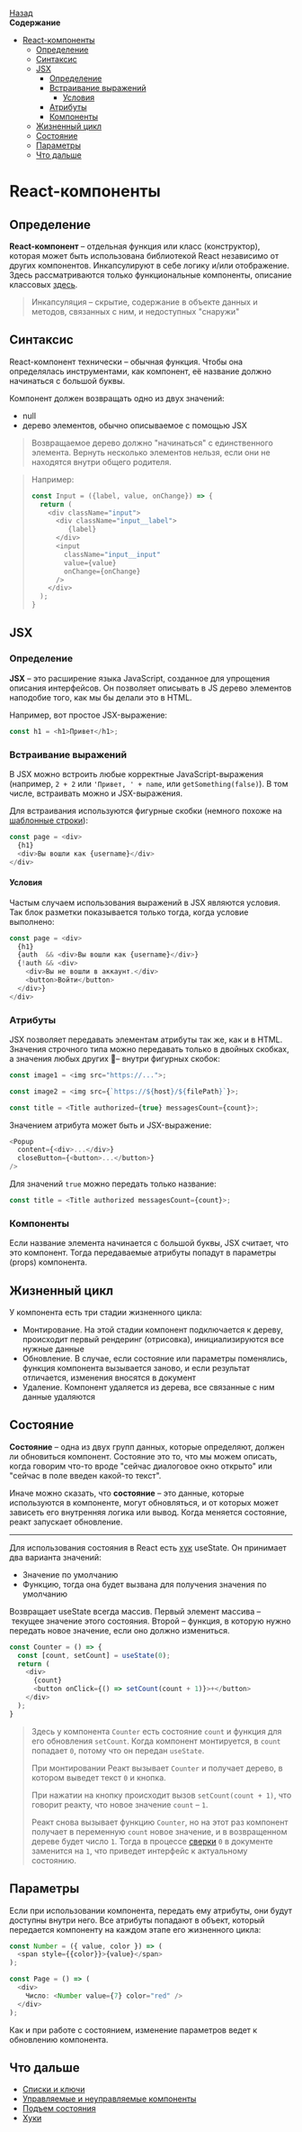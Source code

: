 <!-- START doctoc generated TOC please keep comment here to allow auto update -->
<!-- DON'T EDIT THIS SECTION, INSTEAD RE-RUN doctoc TO UPDATE -->
[Назад](README.md)<br />**Содержание**

- [React-компоненты](#react-%D0%BA%D0%BE%D0%BC%D0%BF%D0%BE%D0%BD%D0%B5%D0%BD%D1%82%D1%8B)
  - [Определение](#%D0%BE%D0%BF%D1%80%D0%B5%D0%B4%D0%B5%D0%BB%D0%B5%D0%BD%D0%B8%D0%B5)
  - [Синтаксис](#%D1%81%D0%B8%D0%BD%D1%82%D0%B0%D0%BA%D1%81%D0%B8%D1%81)
  - [JSX](#jsx)
    - [Определение](#%D0%BE%D0%BF%D1%80%D0%B5%D0%B4%D0%B5%D0%BB%D0%B5%D0%BD%D0%B8%D0%B5-1)
    - [Встраивание выражений](#%D0%B2%D1%81%D1%82%D1%80%D0%B0%D0%B8%D0%B2%D0%B0%D0%BD%D0%B8%D0%B5-%D0%B2%D1%8B%D1%80%D0%B0%D0%B6%D0%B5%D0%BD%D0%B8%D0%B9)
      - [Условия](#%D1%83%D1%81%D0%BB%D0%BE%D0%B2%D0%B8%D1%8F)
    - [Атрибуты](#%D0%B0%D1%82%D1%80%D0%B8%D0%B1%D1%83%D1%82%D1%8B)
    - [Компоненты](#%D0%BA%D0%BE%D0%BC%D0%BF%D0%BE%D0%BD%D0%B5%D0%BD%D1%82%D1%8B)
  - [Жизненный цикл](#%D0%B6%D0%B8%D0%B7%D0%BD%D0%B5%D0%BD%D0%BD%D1%8B%D0%B9-%D1%86%D0%B8%D0%BA%D0%BB)
  - [Состояние](#%D1%81%D0%BE%D1%81%D1%82%D0%BE%D1%8F%D0%BD%D0%B8%D0%B5)
  - [Параметры](#%D0%BF%D0%B0%D1%80%D0%B0%D0%BC%D0%B5%D1%82%D1%80%D1%8B)
  - [Что дальше](#%D1%87%D1%82%D0%BE-%D0%B4%D0%B0%D0%BB%D1%8C%D1%88%D0%B5)

<!-- END doctoc generated TOC please keep comment here to allow auto update -->

# React-компоненты

## Определение

**React-компонент** – отдельная функция или класс (конструктор), которая может быть использована библиотекой React независимо от других компонентов. Инкапсулируют в себе логику и/или отображение. Здесь рассматриваются только функциональные компоненты, описание классовых [здесь](/react-components-classes.md).

> Инкапсуляция – скрытие, содержание в объекте данных и методов, связанных с ним, и недоступных "снаружи"

## Синтаксис

React-компонент технически – обычная функция. Чтобы она определялась инструментами, как компонент, её название должно начинаться с большой буквы. 

Компонент должен возвращать одно из двух значений:

* null
* дерево элементов, обычно описываемое с помощью JSX

> Возвращаемое дерево должно "начинаться" с единственного элемента. Вернуть несколько элементов нельзя, если они не находятся внутри общего родителя.

> Например:
>
> ```javascript
> const Input = ({label, value, onChange}) => {
>   return (
>     <div className="input">
>       <div className="input__label">
>          {label}
>       </div>
>       <input
>         className="input__input"
>         value={value}
>         onChange={onChange}
>       />
>     </div>
>   );
> }
> ```

## JSX

### Определение

**JSX** – это расширение языка JavaScript, созданное для упрощения описания интерфейсов. Он позволяет описывать в JS дерево элементов наподобие того, как мы бы делали это в HTML.

Например, вот простое JSX-выражение:

```javascript
const h1 = <h1>Привет</h1>;
```

### Встраивание выражений

В JSX можно встроить любые корректные JavaScript-выражения (например, `2 + 2` или `'Привет, ' + name`, или `getSomething(false)`). В том числе, встраивать можно и JSX-выражения.

Для встраивания используются фигурные скобки (немного похоже на [шаблонные строки](template_strings.md)):

```javascript
const page = <div>
  {h1}
  <div>Вы вошли как {username}</div>
</div>
```

#### Условия

Частым случаем использования выражений в JSX являются условия. Так блок разметки показывается только тогда, когда условие выполнено:

```javascript
const page = <div>
  {h1}
  {auth  && <div>Вы вошли как {username}</div>}
  {!auth && <div>
    <div>Вы не вошли в аккаунт.</div>
    <button>Войти</button>
  </div>}
</div>
```

### Атрибуты

JSX позволяет передавать элементам атрибуты так же, как и в HTML. Значения строчного типа можно передавать только в двойных скобках, а значения любых других – внутри фигурных скобок:

```javascript
const image1 = <img src="https://...">;
```

```javascript
const image2 = <img src={`https://${host}/${filePath}`}>;
```

```javascript
const title = <Title authorized={true} messagesCount={count}>;
```

Значением атрибута может быть и JSX-выражение:

```javascript
<Popup
  content={<div>...</div>}
  closeButton={<button>...</button>}
/>
```

Для значений `true` можно передать только название:

```javascript
const title = <Title authorized messagesCount={count}>;
```

### Компоненты

Если название элемента начинается с большой буквы, JSX считает, что это компонент. Тогда передаваемые атрибуты попадут в параметры (props) компонента.

## Жизненный цикл

У компонента есть три стадии жизненного цикла: 

* Монтирование. На этой стадии компонент подключается к дереву, происходит первый рендеринг (отрисовка), инициализируются все нужные данные
* Обновление. В случае, если состояние или параметры поменялись, функция компонента вызывается заново, и если результат отличается, изменения вносятся в документ
* Удаление. Компонент удаляется из дерева, все связанные с ним данные удаляются

## Состояние

**Состояние** – одна из двух групп данных, которые определяют, должен ли обновиться компонент. Состояние это то, что мы можем описать, когда говорим что-то вроде "сейчас диалоговое окно открыто" или "сейчас в поле введен какой-то текст". 

Иначе можно сказать, что **состояние** – это данные, которые используются в компоненте, могут обновляться, и от которых может зависеть его внутренняя логика или вывод. Когда меняется состояние, реакт запускает обновление.

------

Для использования состояния в React есть [хук](react-hooks.md) useState. Он принимает два варианта значений:

* Значение по умолчанию
* Функцию, тогда она будет вызвана для получения значения по умолчанию

Возвращает useState всегда массив. Первый элемент массива – текущее значение этого состояния. Второй – функция, в которую нужно передать новое значение, если оно должно измениться. 

```javascript
const Counter = () => {
  const [count, setCount] = useState(0);
  return (
    <div>
      {count}
      <button onClick={() => setCount(count + 1)}>+</button>
    </div>
  );
}
```

> Здесь у компонента `Counter` есть состояние `count` и функция для его обновления `setCount`. Когда компонент монтируется, в `count` попадает `0`, потому что он передан `useState`. 
>
> При монтировании Реакт вызывает `Counter` и получает дерево, в котором выведет текст `0` и кнопка. 
>
> При нажатии на кнопку происходит вызов `setCount(count + 1)`, что говорит реакту, что новое значение `count` – `1`. 
>
> Реакт снова вызывает функцию `Counter`, но на этот раз компонент получает в переменную `count` новое значение, и в возвращенном дереве будет число `1`. Тогда в процессе [сверки](react-reconciliation.md) `0` в документе заменится на `1`, что приведет интерфейс к актуальному состоянию.

## Параметры

Если при использовании компонента, передать ему атрибуты, они будут доступны внутри него. Все атрибуты попадают в объект, который передается компоненту на каждом этапе его жизненного цикла:

```javascript
const Number = ({ value, color }) => (
  <span style={{color}}>{value}</span>
);

const Page = () => (
  <div>
    Число: <Number value={7} color="red" />
  </div>
);
```

Как и при работе с состоянием, изменение параметров ведет к обновлению компонента.

## Что дальше

* [Списки и ключи](react-key.md)
* [Управляемые и неуправляемые компоненты](react-controllable.md)
* [Подъем состояния](react-lifting-state-up.md)
* [Хуки](react-hooks.md)
